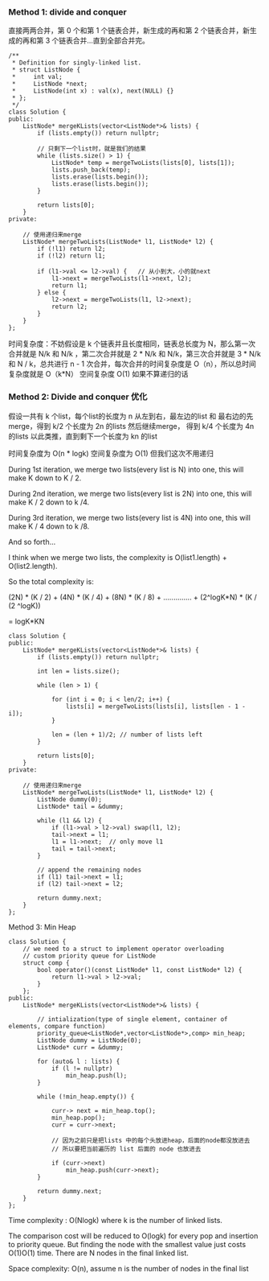 ### Method 1: divide and conquer

直接两两合并，第 0 个和第 1 个链表合并，新生成的再和第 2 个链表合并，新生成的再和第 3 个链表合并...直到全部合并完。
```
/**
 * Definition for singly-linked list.
 * struct ListNode {
 *     int val;
 *     ListNode *next;
 *     ListNode(int x) : val(x), next(NULL) {}
 * };
 */
class Solution {
public:
    ListNode* mergeKLists(vector<ListNode*>& lists) {
        if (lists.empty()) return nullptr;
        
        // 只剩下一个list时，就是我们的结果
        while (lists.size() > 1) {
            ListNode* temp = mergeTwoLists(lists[0], lists[1]);
            lists.push_back(temp);
            lists.erase(lists.begin());
            lists.erase(lists.begin());
        }
        
        return lists[0];
    }
private:
    
    // 使用递归来merge
    ListNode* mergeTwoLists(ListNode* l1, ListNode* l2) {
        if (!l1) return l2;
        if (!l2) return l1;
        
        if (l1->val <= l2->val) {   // 从小到大，小的就next
            l1->next = mergeTwoLists(l1->next, l2);
            return l1;
        } else {
            l2->next = mergeTwoLists(l1, l2->next);
            return l2;
        }
    }
};
```
时间复杂度：不妨假设是 k 个链表并且长度相同，链表总长度为 N，那么第一次合并就是 N/k 和 N/k ，第二次合并就是 2 * N/k 和 N/k，第三次合并就是 3 * N/k 和 N / k，总共进行 n - 1 次合并，每次合并的时间复杂度是 O（n），所以总时间复杂度就是
O（k*N）
空间复杂度 O(1) 如果不算递归的话

### Method 2: Divide and conquer 优化
假设一共有 k 个list，每个list的长度为 n
从左到右，最左边的list 和 最右边的先merge，得到 k/2 个长度为 2n 的lists
然后继续merge， 得到 k/4 个长度为 4n 的lists
以此类推，直到剩下一个长度为 kn 的list

时间复杂度为 O(n * logk)
空间复杂度为 O(1)   但我们这次不用递归

During 1st iteration, we merge two lists(every list is N) into one, this will make K down to K / 2.

During 2nd iteration, we merge two lists(every list is 2N) into one, this will make K / 2 down to k /4.

During 3rd iteration, we merge two lists(every list is 4N) into one, this will make K / 4 down to k /8.

And so forth...

I think when we merge two lists, the complexity is O(list1.length) + O(list2.length).

So the total complexity is:

(2N) * (K / 2) + 
(4N) * (K / 4) + 
(8N) * (K / 8) + 
.............. + 
(2^logK*N) * (K / (2 ^logK)) 

= logK*KN

```
class Solution {
public:
    ListNode* mergeKLists(vector<ListNode*>& lists) {
        if (lists.empty()) return nullptr;
        
        int len = lists.size();
        
        while (len > 1) {
            
            for (int i = 0; i < len/2; i++) {
                lists[i] = mergeTwoLists(lists[i], lists[len - 1 - i]);   
            }
            
            len = (len + 1)/2; // number of lists left
        }
        
        return lists[0];
    }
private:
    
    // 使用递归来merge
    ListNode* mergeTwoLists(ListNode* l1, ListNode* l2) {
        ListNode dummy(0);
        ListNode* tail = &dummy;
        
        while (l1 && l2) {
            if (l1->val > l2->val) swap(l1, l2);
            tail->next = l1;
            l1 = l1->next;  // only move l1
            tail = tail->next;
        }
        
        // append the remaining nodes
        if (l1) tail->next = l1;
        if (l2) tail->next = l2;
        
        return dummy.next;
    }
};
```

Method 3: Min Heap
```
class Solution {
    // we need to a struct to implement operator overloading
    // custom priority queue for ListNode
    struct comp {
        bool operator()(const ListNode* l1, const ListNode* l2) {
            return l1->val > l2->val;
        }
    };
public:
    ListNode* mergeKLists(vector<ListNode*>& lists) {
        
        // intialization(type of single element, container of elements, compare function)
        priority_queue<ListNode*,vector<ListNode*>,comp> min_heap;
        ListNode dummy = ListNode(0);
        ListNode* curr = &dummy;
        
        for (auto& l : lists) {
            if (l != nullptr)
                min_heap.push(l);
        }
        
        while (!min_heap.empty()) {

            curr-> next = min_heap.top();
            min_heap.pop();
            curr = curr->next;
            
            // 因为之前只是把lists 中的每个头放进heap，后面的node都没放进去
            // 所以要把当前遍历的 list 后面的 node 也放进去

            if (curr->next)
                min_heap.push(curr->next);
        }
        
        return dummy.next;
    }
};
```

Time complexity : O(Nlogk) where k is the number of linked lists.

The comparison cost will be reduced to O(logk) for every pop and insertion to priority queue. But finding the node with the smallest value just costs O(1)O(1) time.
There are N nodes in the final linked list.

Space complexity: 
O(n), assume n is the number of nodes in the final list
